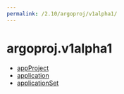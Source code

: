 ```yaml
---
permalink: /2.10/argoproj/v1alpha1/
---
```


# argoproj.v1alpha1



* [appProject](appProject.md)
* [application](application.md)
* [applicationSet](applicationSet.md)